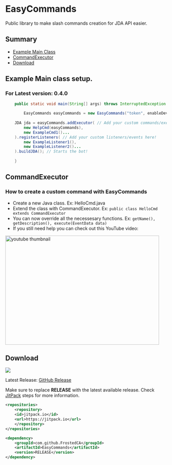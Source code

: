 # EasyCommands
Public library to make slash commands creation for JDA API easier.

## Summary
- <a href="#example-main-class-setup">Example Main Class</a>
- <a href="#commandexecutor">CommandExecutor</a>
- <a href="#download">Download</a>
## Example Main class setup.
### For Latest version: 0.4.0
```java
    public static void main(String[] args) throws InterruptedException {

       	EasyCommands easyCommands = new EasyCommands("token", enableDevCommands?, enableMusicBot?); // If you don't know how to use devCommands leave it to false.
	
	JDA jda = easyCommands.addExecutor( // Add your custom commands/executors here!
		new HelpCmd(easyCommands),
		new ExampleCmd1()...
	).registerListeners( // Add your custom listeners/events here!
		new ExampleListener1(),
		new ExampleListener2()...
	).buildJDA(); // Starts the bot!
	
    }
```

## CommandExecutor
### How to create a custom command with EasyCommands
- Create a new Java class. Ex: HelloCmd.java
- Extend the class with CommandExecutor. Ex: `public class HelloCmd extends CommandExecutor`
- You can now override all the necessesary functions. Ex: `getName(), getDescription(), execute(EventData data)`
- If you still need help you can check out this YouTube video:

<a href="http://www.youtube.com/watch?feature=player_embedded&v=7IUPpeEWM_M
" target="_blank"><img src="http://img.youtube.com/vi/7IUPpeEWM_M/0.jpg" 
alt="youtube thumbnail" width="480" height="340" /></a>

## Download
[![](https://jitpack.io/v/FrostedCA/EasyCommands.svg)](https://jitpack.io/#FrostedCA/EasyCommands)

Latest Release: [GitHub Release](https://github.com/FrostedCA/EasyCommands/releases/tag/v0.4.0)

Make sure to replace **RELEASE** with the latest available release. Check [JitPack](https://jitpack.io/#FrostedCA/EasyCommands) steps for more information. 

```pom.xml
<repositories>
    <repository>
	<id>jitpack.io</id>
	<url>https://jitpack.io</url>
    </repository>
</repositories>
```
```pom.xml
<dependency>
    <groupId>com.github.FrostedCA</groupId>
    <artifactId>EasyCommands</artifactId>
    <version>RELEASE</version>
</dependency>
```
